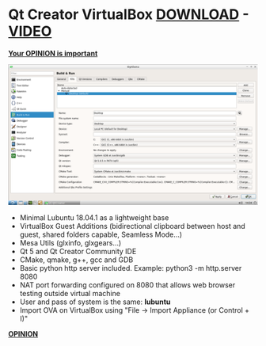 # Qt Creator VirtualBox [DOWNLOAD](https://github.com/Virtual-Machines/Qt-Creator-VirtualBox/releases/download/latest/QtCreator.ova) - [VIDEO](https://www.youtube.com/watch?v=-L6Gbl3Feng)

[**Your OPINION is important**](https://github.com/Virtual-Machines/Qt-Creator-VirtualBox/issues/1)

![Qt Creator](https://raw.githubusercontent.com/Virtual-Machines/Qt-Creator-VirtualBox/master/qtCreator.png)

- Minimal Lubuntu 18.04.1 as a lightweight base
- VirtualBox Guest Additions (bidirectional clipboard between host and guest, shared folders capable, Seamless Mode...)
- Mesa Utils (glxinfo, glxgears...)
- Qt 5 and Qt Creator Community IDE
- CMake, qmake, g++, gcc and GDB
- Basic python http server included. Example: python3 -m http.server 8080
- NAT port forwarding configured on 8080 that allows web browser testing outside virtual machine
- User and pass of system is the same: **lubuntu**
- Import OVA on VirtualBox using "File -> Import Appliance (or Control + I)"

[**OPINION**](https://github.com/Virtual-Machines/Qt-Creator-VirtualBox/issues/1)
